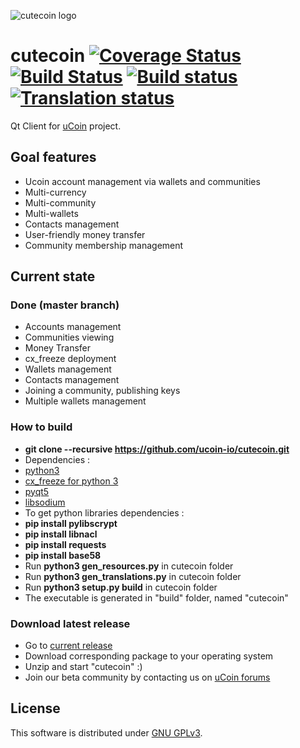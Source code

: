 <!-- Landscape | [![Code Health](https://landscape.io/github/ucoin-io/cutecoin/dev/landscape.svg?style=flat)](https://landscape.io/github/ucoin-io/cutecoin/dev) -->

![cutecoin logo](https://raw.github.com/ucoin-io/cutecoin/master/cutecoin.png)

cutecoin [![Coverage Status](https://coveralls.io/repos/ucoin-io/cutecoin/badge.svg?branch=dev)](https://coveralls.io/r/ucoin-io/cutecoin) [![Build Status](https://travis-ci.org/ucoin-io/cutecoin.svg?branch=travis)](https://travis-ci.org/ucoin-io/cutecoin) [![Build status](https://ci.appveyor.com/api/projects/status/0wmo0rk5mds5t3lr/branch/dev)](https://ci.appveyor.com/project/Insoleet/cutecoin/branch/dev) [![Translation status](http://weblate.ucoin.io/widgets/cutecoin/-/svg-badge.svg)](http://weblate.ucoin.io/engage/cutecoin/?utm_source=widget)
========

Qt Client for [uCoin](http://www.ucoin.io) project.


## Goal features
  * Ucoin account management via wallets and communities
  * Multi-currency
  * Multi-community
  * Multi-wallets
  * Contacts management
  * User-friendly money transfer
  * Community membership management

## Current state
### Done (master branch)
  * Accounts management
  * Communities viewing
  * Money Transfer
  * cx_freeze deployment
  * Wallets management
  * Contacts management
  * Joining a community, publishing keys
  * Multiple wallets management

### How to build
  * __git clone --recursive https://github.com/ucoin-io/cutecoin.git__
  * Dependencies :
   * [python3](https://www.python.org/downloads/)
   * [cx_freeze for python 3](http://cx-freeze.sourceforge.net/)
   * [pyqt5](http://www.riverbankcomputing.co.uk/software/pyqt/download5)
   * [libsodium](http://doc.libsodium.org/installation/README.html)
  * To get python libraries dependencies :
   * __pip install pylibscrypt__
   * __pip install libnacl__
   * __pip install requests__
   * __pip install base58__
  * Run __python3 gen_resources.py__ in cutecoin folder
  * Run __python3 gen_translations.py__ in cutecoin folder
  * Run __python3 setup.py build__ in cutecoin folder
  * The executable is generated in "build" folder, named "cutecoin"

### Download latest release
  * Go to [current release](https://github.com/ucoin-io/cutecoin/release)
  * Download corresponding package to your operating system
  * Unzip and start "cutecoin" :)
  * Join our beta community by contacting us on [uCoin forums](http://forum.ucoin.io/)

## License
This software is distributed under [GNU GPLv3](https://raw.github.com/ucoin-io/cutecoin/dev/LICENSE).
